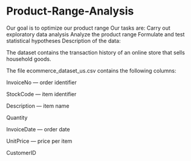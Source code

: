 # Product-Range-Analysis
Our goal is to optimize our product range 
Our tasks are:
Carry out exploratory data analysis
Analyze the product range
Formulate and test statistical hypotheses
Description of the data:

The dataset contains the transaction history of an online store that sells household goods.

The file ecommerce_dataset_us.csv contains the following columns:

InvoiceNo — order identifier

StockCode — item identifier

Description — item name

Quantity

InvoiceDate — order date

UnitPrice — price per item

CustomerID
